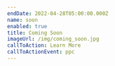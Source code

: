 ```yaml
---
endDate: 2022-04-28T05:00:00.000Z
name: soon
enabled: true
title: Coming Soon
imageUrl: /img/coming_soon.jpg
callToAction: Learn More
callToActionEvent: ppc
---
```


